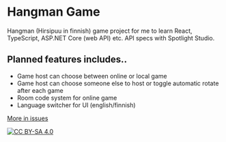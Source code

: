 # Hangman Game

Hangman (Hirsipuu in finnish) game project for me to learn React, TypeScript, ASP.NET Core (web API) etc. API specs with Spotlight Studio.

## Planned features includes..

* Game host can choose between online or local game
* Game host can choose someone else to host or toggle automatic rotate after each game
* Room code system for online game
* Language switcher for UI (english/finnish)

[More in issues](https://github.com/MikkisGuy/hangman-game/issues)

[![CC BY-SA 4.0][cc-by-sa-image]][cc-by-sa]

[cc-by-sa]: http://creativecommons.org/licenses/by-sa/4.0/
[cc-by-sa-image]: https://licensebuttons.net/l/by-sa/4.0/88x31.png
